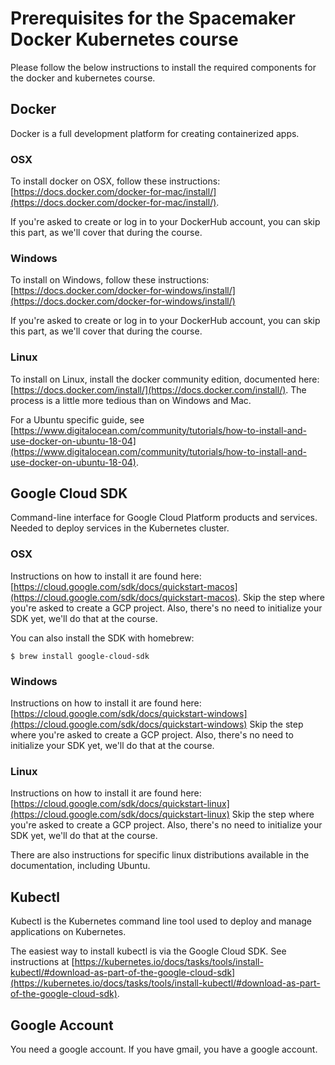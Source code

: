 # Prerequisites for the Spacemaker Docker Kubernetes course

Please follow the below instructions to install the required components for the
docker and kubernetes course.

## Docker

Docker is a full development platform for creating containerized apps.

### OSX

To install docker on OSX, follow these instructions:
[https://docs.docker.com/docker-for-mac/install/](https://docs.docker.com/docker-for-mac/install/).

If you're asked to create or log in to your DockerHub account, you can skip
this part, as we'll cover that during the course.

### Windows

To install on Windows, follow these instructions:
[https://docs.docker.com/docker-for-windows/install/](https://docs.docker.com/docker-for-windows/install/)

If you're asked to create or log in to your DockerHub account, you can skip
this part, as we'll cover that during the course.

### Linux

To install on Linux, install the docker community edition, documented here:
[https://docs.docker.com/install/](https://docs.docker.com/install/). The
process is a little more tedious than on Windows and Mac.

For a Ubuntu specific
guide, see [https://www.digitalocean.com/community/tutorials/how-to-install-and-use-docker-on-ubuntu-18-04](https://www.digitalocean.com/community/tutorials/how-to-install-and-use-docker-on-ubuntu-18-04).

## Google Cloud SDK

Command-line interface for Google Cloud Platform products and services. Needed
to deploy services in the Kubernetes cluster.

### OSX

Instructions on how to install it are found here: [https://cloud.google.com/sdk/docs/quickstart-macos](https://cloud.google.com/sdk/docs/quickstart-macos).
Skip the step where you're asked to create a GCP project. Also, there's no
need to initialize your SDK yet, we'll do that at the course.

You can also install the SDK with homebrew:

```
$ brew install google-cloud-sdk
```

### Windows

Instructions on how to install it are found here:
[https://cloud.google.com/sdk/docs/quickstart-windows](https://cloud.google.com/sdk/docs/quickstart-windows)
Skip the step where you're asked to create a GCP project. Also, there's no
need to initialize your SDK yet, we'll do that at the course.

### Linux

Instructions on how to install it are found here:
[https://cloud.google.com/sdk/docs/quickstart-linux](https://cloud.google.com/sdk/docs/quickstart-linux)
Skip the step where you're asked to create a GCP project. Also, there's no
need to initialize your SDK yet, we'll do that at the course.

There are also instructions for specific linux distributions available in the
documentation, including Ubuntu.

## Kubectl

Kubectl is the Kubernetes command line tool used to deploy and manage
applications on Kubernetes.

The easiest way to install kubectl is via the Google Cloud SDK. See instructions
at [https://kubernetes.io/docs/tasks/tools/install-kubectl/#download-as-part-of-the-google-cloud-sdk](https://kubernetes.io/docs/tasks/tools/install-kubectl/#download-as-part-of-the-google-cloud-sdk).

## Google Account

You need a google account. If you have gmail, you have a google account.
